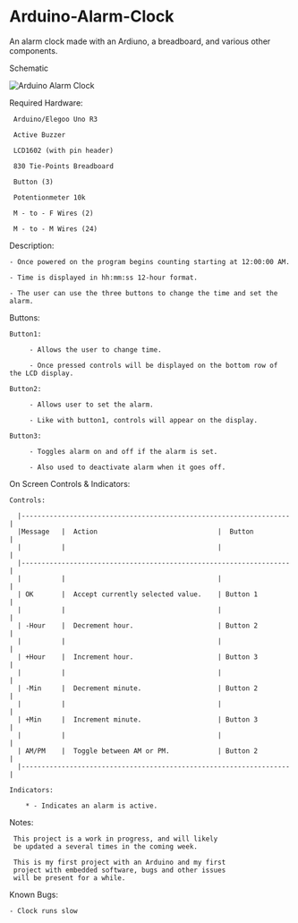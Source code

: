 
# Arduino-Alarm-Clock
An alarm clock made with an Ardiuno, a breadboard, and various other components.


Schematic

![Arduino Alarm Clock](https://user-images.githubusercontent.com/45023561/116891210-0f2e6200-abf4-11eb-8b9f-0b664032c909.png)


Required Hardware:

     Arduino/Elegoo Uno R3
     
     Active Buzzer
     
     LCD1602 (with pin header)
     
     830 Tie-Points Breadboard
     
     Button (3)
     
     Potentionmeter 10k
     
     M - to - F Wires (2)
     
     M - to - M Wires (24) 

Description:

	- Once powered on the program begins counting starting at 12:00:00 AM.

	- Time is displayed in hh:mm:ss 12-hour format.

    - The user can use the three buttons to change the time and set the alarm.

Buttons:

    Button1:
	
         - Allows the user to change time.
         
         - Once pressed controls will be displayed on the bottom row of the LCD display.
         
    Button2:
	
         - Allows user to set the alarm.
         
         - Like with button1, controls will appear on the display.
         
    Button3:
	
         - Toggles alarm on and off if the alarm is set.
         
         - Also used to deactivate alarm when it goes off.

On Screen Controls & Indicators:

	Controls:
	
      |-------------------------------------------------------------------|
      |Message   |  Action                              |  Button         |
      |          |                                      |                 |
      |-------------------------------------------------------------------|
      |          |                                      |                 |
      | OK       |  Accept currently selected value.    | Button 1        |
      |          |                                      |                 |
      | -Hour    |  Decrement hour.                     | Button 2        |
      |          |                                      |                 |
      | +Hour    |  Increment hour.                     | Button 3        |
      |          |                                      |                 |
      | -Min     |  Decrement minute.                   | Button 2        |
      |          |                                      |                 |
      | +Min     |  Increment minute.                   | Button 3        |
      |          |                                      |                 |
      | AM/PM    |  Toggle between AM or PM.            | Button 2        |
      |-------------------------------------------------------------------|
		
	Indicators:
	
		* - Indicates an alarm is active.

Notes:

     This project is a work in progress, and will likely
     be updated a several times in the coming week.

     This is my first project with an Arduino and my first
     project with embedded software, bugs and other issues
     will be present for a while.

Known Bugs:

    - Clock runs slow
   
